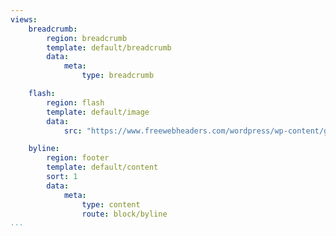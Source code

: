 ```yaml
---
views:
    breadcrumb:
        region: breadcrumb
        template: default/breadcrumb
        data:
            meta:
                type: breadcrumb

    flash:
        region: flash
        template: default/image
        data:
            src: "https://www.freewebheaders.com/wordpress/wp-content/gallery/other-backgrounds/purple-lonely-footie-header-design.jpg"

    byline:
        region: footer
        template: default/content
        sort: 1
        data:
            meta:
                type: content
                route: block/byline
...
```

